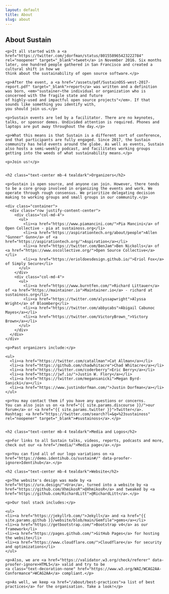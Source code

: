 ```yaml
---
layout: default
title: About
slug: about
---
```


<div class="container about">
  <div class="row justify-content-center">
    <div class="col-md-10">
    <h2 class="text-center mb-4 tealdark">About Sustain</h2>

    <p>It all started with a <a href="https://twitter.com/jdorfman/status/801558965423222784" rel="noopener" target="_blank">tweet</a> in November 2016. Six months later, one hundred people gathered in San Francisco and created a cultural shift in how we
    think about the sustainability of open source software.</p>

    <p>After the event, a <a href="/assets/pdf/SustainOSS-west-2017-report.pdf" target="_blank">report</a> was written and a definition
    was born, <em>"sustainer—the individual or organization who is concerned with the fragile state and future
    of highly-used and impactful open source projects"</em>. If that sounds like something you identify with,
    you should join us.</p>

    <p>Sustain events are led by a facilitator. There are no keynotes, talks, or sponsor demos. Undivided attention is required. Phones and laptops are put away throughout the day.</p>

    <p>What this means is that Sustain is a different sort of conference, and that participants are fully engaged. Since 2017, the Sustain community has held events around the globe. As well as events, Sustain also hosts a semi-weekly podcast, and facilitates working groups getting into the weeds of what sustainability means.</p>

    <p>Join us!</p>


    <h2 class="text-center mb-4 tealdark">Organizers</h2>

    <p>Sustain is open source, and anyone can join. However, there tends to be a core group involved in organizing the events and work. We operate through rough consensus. We prioritize delegating decision making to working groups and small groups in our community.</p>

    <div class="container">
      <div class="row justify-content-center">
        <div class="col-md-4">
          <ul>
            <li><a href="https://www.piamancini.com/">Pia Mancini</a> of Open Collective - pia at sustainoss.org</li>
            <li><a href="https://aspirationtech.org/about/people">Allen "Gunner" Gunn</a> of <a href="https://aspirationtech.org/">Aspiration</a></li>
            <li><a href="https://twitter.com/BenJam">Ben Nickolls</a> of <a href="https://www.oscollective.org/">Open Source Collective</a></li>
            <li><a href="https://erioldoesdesign.github.io/">Eriol Fox</a> of Simply Secure</li>
          </ul>
        </div>
        <div class="col-md-4">
          <ul>
            <li><a href="https://www.burntfen.com/">Richard Littauer</a> of <a href="https://maintainer.io">Maintainer.io</a> - richard at sustainoss.org</li>
            <li><a href="https://twitter.com/alyssapwright">Alyssa Wright</a> of Bloomberg</li>
            <li><a href="https://twitter.com/abbycabs">Abigail Cabunoc Mayes</a></li>
            <li><a href="https://twitter.com/VictoryBrown_">Victory Brown</a></li>
          </ul>
        </div>
      </div>
    </div>

    <p>Past organizers include:</p>

    <ul>
      <li><a href="https://twitter.com/catallman">Cat Allman</a></li>
      <li><a href="https://github.com/chadwhitacre">Chad Whitacre</a></li>
      <li><a href="https://twitter.com/coderberry">Eric Berry</a></li>
      <li><a href="https://jwf.io/">Justin W. Flory</a></li>
      <li><a href="https://twitter.com/megansanicki">Megan Byrd-Sanicki</a></li>
      <li><a href="https://www.justindorfman.com/">Justin Dorfman</a></li>
    </ul>

    <p>You may contact them if you have any questions or concerns.
    You can also join us on <a href="{{ site.params.discourse }}/">our forum</a> or <a href="{{ site.params.twitter }}">Twitter</a>.
    Hashtag: <a href="https://twitter.com/search?l=&q=%23sustainoss" rel="noopener" target="_blank">#sustainoss</a>.</p>


    <h2 class="text-center mb-4 tealdark">Media and Logos</h2>

    <p>For links to all Sustain talks, videos, reports, podcasts and more, check out our <a href="/media/">Media page</a>.</p>

    <p>You can find all of our logo variations on <a href="https://demo.identihub.co/sustain#/" data-proofer-ignore>Identihub</a>.</p>

    <h2 class="text-center mb-4 tealdark">Website</h2>

    <p>The website's design was made by <a href="https://ura.design/">Ura</a>, turned into a website by <a href="https://github.com/XhmikosR">@XhmikosR</a> and tweaked by <a href="https://github.com/RichardLitt">@RichardLitt</a>.</p>

    <p>Our tool stack includes:</p>

    <ul>
    <li><a href="https://jekyllrb.com/">Jekyll</a> and <a href="{{ site.params.github }}/website/blob/main/Gemfile">gems</a></li>
    <li><a href="https://getbootstrap.com/">Bootstrap v4</a> as our framework</li>
    <li><a href="https://pages.github.com/">GitHub Pages</a> for hosting the website</li>
    <li><a href="https://www.cloudflare.com/">Cloudflare</a> for security and optimizations</li>
    </ul>

    <p>Also, we are <a href="https://validator.w3.org/check/referer" data-proofer-ignore>HTML5</a> valid and try to be
    <a class="text-decoration-none" href="https://www.w3.org/WAI/WCAG2AA-Conformance">WCAG2AA</a> compliant.</p>

    <p>As well, we keep <a href="/about/best-practices">a list of best practices</a> for the organisation. Take a look!</p>

  </div>
</div>
</div>
